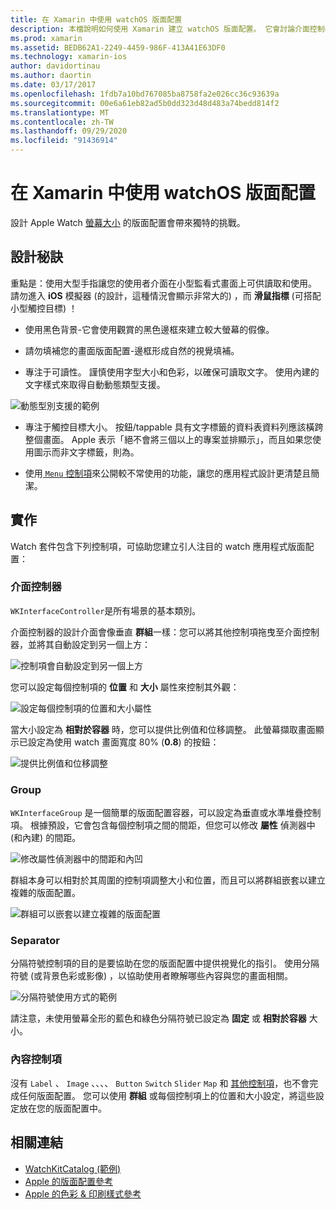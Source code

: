 ```yaml
---
title: 在 Xamarin 中使用 watchOS 版面配置
description: 本檔說明如何使用 Xamarin 建立 watchOS 版面配置。 它會討論介面控制器、群組、分隔符號和內容控制項。
ms.prod: xamarin
ms.assetid: BEDB62A1-2249-4459-986F-413A41E63DF0
ms.technology: xamarin-ios
author: davidortinau
ms.author: daortin
ms.date: 03/17/2017
ms.openlocfilehash: 1fdb7a10bd767085ba8758fa2e026cc36c93639a
ms.sourcegitcommit: 00e6a61eb82ad5b0dd323d48d483a74bedd814f2
ms.translationtype: MT
ms.contentlocale: zh-TW
ms.lasthandoff: 09/29/2020
ms.locfileid: "91436914"
---
```

# <a name="working-with-watchos-layout-in-xamarin"></a>在 Xamarin 中使用 watchOS 版面配置

設計 Apple Watch [螢幕大小](~/ios/watchos/app-fundamentals/screen-sizes.md) 的版面配置會帶來獨特的挑戰。

## <a name="design-tips"></a>設計秘訣

重點是：使用大型手指讓您的使用者介面在小型監看式畫面上可供讀取和使用。 請勿進入 **iOS** 模擬器 (的設計，這種情況會顯示非常大的) ，而 **滑鼠指標** (可搭配小型觸控目標) ！

- 使用黑色背景-它會使用觀賞的黑色邊框來建立較大螢幕的假像。

- 請勿填補您的畫面版面配置-邊框形成自然的視覺填補。

- 專注于可讀性。 謹慎使用字型大小和色彩，以確保可讀取文字。 使用內建的文字樣式來取得自動動態類型支援。

![動態型別支援的範例](layout-images/type.png)

- 專注于觸控目標大小。 按鈕/tappable 具有文字標籤的資料表資料列應該橫跨整個畫面。 Apple 表示「絕不會將三個以上的專案並排顯示」，而且如果您使用圖示而非文字標籤，則為。

- 使用[ `Menu` 控制項](~/ios/watchos/user-interface/menu.md)來公開較不常使用的功能，讓您的應用程式設計更清楚且簡潔。

## <a name="implementation"></a>實作

Watch 套件包含下列控制項，可協助您建立引人注目的 watch 應用程式版面配置：

### <a name="interface-controller"></a>介面控制器

`WKInterfaceController`是所有場景的基本類別。

介面控制器的設計介面會像垂直 **群組**一樣：您可以將其他控制項拖曳至介面控制器，並將其自動設定到另一個上方：

![控制項會自動設定到另一個上方](layout-images/controller-scene.png)

您可以設定每個控制項的 **位置** 和 **大小** 屬性來控制其外觀：

![設定每個控制項的位置和大小屬性](layout-images/positionsize-attributes.png)

當大小設定為 **相對於容器** 時，您可以提供比例值和位移調整。 此螢幕擷取畫面顯示已設定為使用 watch 畫面寬度 80% (**0.8**) 的按鈕：

![提供比例值和位移調整](layout-images/button-attributes.png)

### <a name="group"></a>Group

`WKInterfaceGroup` 是一個簡單的版面配置容器，可以設定為垂直或水準堆疊控制項。 根據預設，它會包含每個控制項之間的間距，但您可以修改 **屬性** 偵測器中 (和內建) 的間距。

![修改屬性偵測器中的間距和內凹](layout-images/group-attributes.png)

群組本身可以相對於其周圍的控制項調整大小和位置，而且可以將群組嵌套以建立複雜的版面配置。

![群組可以嵌套以建立複雜的版面配置](layout-images/group-scene.png)

### <a name="separator"></a>Separator

分隔符號控制項的目的是要協助在您的版面配置中提供視覺化的指引。 使用分隔符號 (或背景色彩或影像) ，以協助使用者瞭解哪些內容與您的畫面相關。

![分隔符號使用方式的範例](layout-images/separator-scene.png)

請注意，未使用螢幕全形的藍色和綠色分隔符號已設定為 **固定** 或 **相對於容器** 大小。

### <a name="content-controls"></a>內容控制項

沒有 `Label` 、 `Image` 、、、、 `Button` `Switch` `Slider` `Map` 和 [其他控制項](~/ios/watchos/user-interface/index.md)，也不會完成任何版面配置。
您可以使用 **群組** 或每個控制項上的位置和大小設定，將這些設定放在您的版面配置中。

## <a name="related-links"></a>相關連結

- [WatchKitCatalog (範例) ](/samples/xamarin/ios-samples/watchos-watchkitcatalog)
- [Apple 的版面配置參考](https://developer.apple.com/library/prerelease/ios/documentation/UserExperience/Conceptual/WatchHumanInterfaceGuidelines/Layout.html)
- [Apple 的色彩 & 印刷樣式參考](https://developer.apple.com/library/prerelease/ios/documentation/UserExperience/Conceptual/WatchHumanInterfaceGuidelines/ColorandTypography.html)